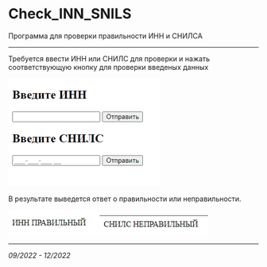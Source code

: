 # Check_INN_SNILS
Программа для проверки правильности ИНН и СНИЛСА

---
Требуется ввести ИНН или СНИЛС для проверки и нажать соответствующую кнопку для проверки введеных данных

![index](img/index_img.png)

В результате выведется ответ о правильности или неправильности. 

![inn](img/inn.png)
![snils](img/snils.png)

---
*09/2022 - 12/2022*
